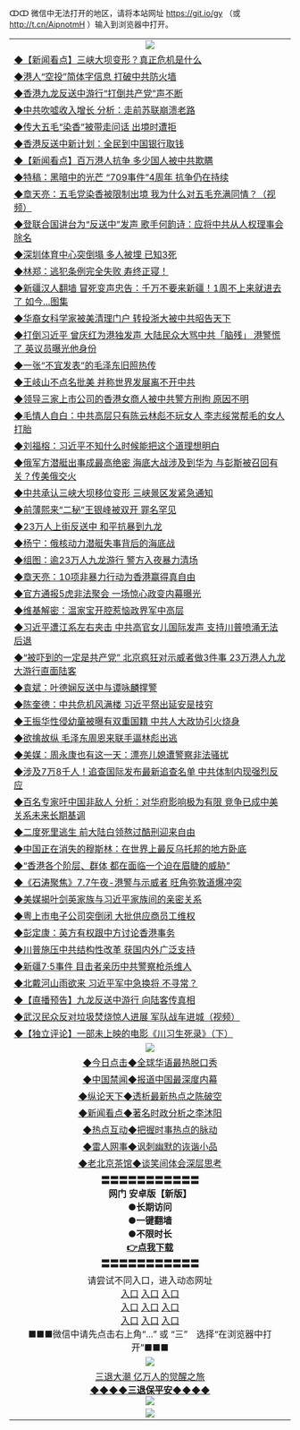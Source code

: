 ↀↀ 微信中无法打开的地区，请将本站网址 https://git.io/gy （或 http://t.cn/AipnotmH ）输入到浏览器中打开。 

<table>
  <tr>
    <td align=center><img src="https://github.com/gyhhx/image-upload/blob/master/ogate-c.JPG" /></td>
  </tr>
  <tr>
<td align=left>
<a href="https://xvery.li/oo.aspx?name=c1049809&key=lvvdiyawanfwimxk&from=gy">◆【新闻看点】三峡大坝变形？真正危机是什么</a><br/></td>
  </tr>
  <tr>
<td align=left>
<a href="https://xvery.li/oo.aspx?name=c1049779&key=lvvdiyawanfwimxk&from=gy">◆港人“空投”简体字信息 打破中共防火墙</a><br/></td>
 </tr>
  <tr>
<td align=left>
<a href="https://xvery.li/oo.aspx?name=c1049789&key=lvvdiyawanfwimxk&from=gy">◆香港九龙反送中游行“打倒共产党”声不断</a><br/></td>
 </tr>
   <tr>
<td align=left>
<a href="https://xvery.li/oo.aspx?name=c1049868&key=lvvdiyawanfwimxk&from=gy">◆中共吹嘘收入增长 分析：走前苏联崩溃老路</a><br/></td>
   </tr> 
  <tr>
<td align=left>
<a href="https://xvery.li/oo.aspx?name=c1049744&key=lvvdiyawanfwimxk&from=gy">◆传大五毛“染香”被带走问话 出境时遭拒</a><br/></td>
  </tr> 
 <tr>
<td align=left>
<a href="https://xvery.li/oo.aspx?name=c1049787&key=lvvdiyawanfwimxk&from=gy">◆香港反送中新计划：全民到中国银行取钱</a><br/>
</td>
   </tr>
 <tr>
<td align=left>
<a href="https://xvery.li/oo.aspx?name=c1049810&key=lvvdiyawanfwimxk&from=gy">◆【新闻看点】百万港人抗争 多少国人被中共欺瞒</a><br/></td>
  </tr>
  <tr>
<td align=left>
<a href="https://xvery.li/oo.aspx?name=c1049781&key=lvvdiyawanfwimxk&from=gy">◆特稿：黑暗中的光芒 “709事件”4周年 抗争仍在持续</a><br/></td>
 </tr>
   <tr>
<td align=left>
<a href="https://xvery.li/oo.aspx?name=c1049882&key=lvvdiyawanfwimxk&from=gy">◆章天亮：五毛党染香被限制出境 我为什么对五毛充满同情？（视频）</a><br/>
</td>
   </tr>
 <tr>
<td align=left>
<a href="https://xvery.li/oo.aspx?name=http://www.soundofhope.org/gb/2019/07/08/n3016273.html&key=lvvdiyawanfwimxk&from=gy">◆登联合国讲台为“反送中”发声 歌手何韵诗：应将中共从人权理事会除名</a><br/></td>
  </tr>
  <tr>
<td align=left>
<a href="https://xvery.li/oo.aspx?name=c1049904&key=lvvdiyawanfwimxk&from=gy">◆深圳体育中心突倒塌 多人被埋 已知3死</a><br/></td>
 </tr>
  <tr>
<td align=left>
<a href="https://xvery.li/oo.aspx?name=c1049913&key=lvvdiyawanfwimxk&from=gy">◆林郑：逃犯条例完全失败 寿终正寝！</a><br/></td>
 </tr>
   <tr>
<td align=left>
<a href="https://xvery.li/oo.aspx?name=c1049752&key=lvvdiyawanfwimxk&from=gy">◆新疆汉人翻墙 冒死变声忠告：千万不要来新疆！1周不上来就进去了 如今...图集</a><br/></td>
   </tr> 
  <tr>
<td align=left>
<a href="https://xvery.li/oo.aspx?name=c1049907&key=lvvdiyawanfwimxk&from=gy">◆华裔女科学家被美清理门户 转投浙大被中共昭告天下</a><br/></td>
  </tr> 
 <tr>
<td align=left>
<a href="https://xvery.li/oo.aspx?name=c1049706&key=lvvdiyawanfwimxk&from=gy">◆打倒习近平 曾庆红为港独发声 大陆民众大骂中共「脑残」 港警慌了 英议员曝光他身份</a><br/>
</td>
   </tr>
 <tr>
<td align=left>
<a href="https://xvery.li/oo.aspx?name=c1049709&key=lvvdiyawanfwimxk&from=gy">◆一张“不宜发表”的毛泽东旧照热传</a><br/>
</td>
   </tr>
 <tr>
<td align=left>
<a href="https://xvery.li/oo.aspx?name=c1049824&key=lvvdiyawanfwimxk&from=gy">◆王岐山不点名批美 并称世界发展离不开中共</a><br/></td>
  </tr>
  <tr>
<td align=left>
<a href="https://xvery.li/oo.aspx?name=c1049866&key=lvvdiyawanfwimxk&from=gy">◆领导三家上市公司的香港女商人被中共警方刑拘 原因不明</a><br/></td>
 </tr>
   <tr>
<td align=left>
<a href="https://xvery.li/oo.aspx?name=c1049914&key=lvvdiyawanfwimxk&from=gy">◆毛情人自白：中共高层只有陈云林彪不玩女人 李志绥常帮毛的女人打胎</a><br/>
</td>
   </tr>
 <tr>
<td align=left>
<a href="https://xvery.li/oo.aspx?name=c1049899&key=lvvdiyawanfwimxk&from=gy">◆刘福榕：习近平不知什么时候能把这个道理想明白</a><br/>
</td>
</tr> 
<tr>
<td align=left>
<a href="https://xvery.li/oo.aspx?name=c1049912&key=lvvdiyawanfwimxk&from=gy">◆俄军方潜艇出事成最高绝密 海底大战涉及到华为 与彭斯被召回有关？传美俄交火</a><br/>
</td>       
</tr> 
  <tr>
<td align=left>
<a href="https://xvery.li/oo.aspx?name=http://www.epochtimes.com/gb/19/7/7/n11369986.htm&key=lvvdiyawanfwimxk&from=gy">◆中共承认三峡大坝移位变形 三峡景区发紧急通知</a><br/></td>
  </tr>
  <tr>
<td align=left>
<a href="https://xvery.li/oo.aspx?name=c1049486&key=lvvdiyawanfwimxk&from=gy">◆前薄熙来“二秘”王银峰被双开 罪名罕见</a><br/></td>
 </tr>
  <tr>
<td align=left>
<a href="https://xvery.li/oo.aspx?name=http://www.epochtimes.com/gb/19/7/7/n11370317.htm&key=lvvdiyawanfwimxk&from=gy">◆23万人上街反送中 和平抗暴到九龙</a><br/></td>
 </tr>
   <tr>
<td align=left>
<a href="https://xvery.li/oo.aspx?name=c1049380&key=lvvdiyawanfwimxk&from=gy">◆杨宁：俄核动力潜艇失事背后的海底战</a><br/></td>
   </tr> 
  <tr>
<td align=left>
<a href="https://xvery.li/oo.aspx?name=c1049530&key=lvvdiyawanfwimxk&from=gy">◆组图：逾23万人九龙游行 警方入夜暴力清场</a><br/></td>
  </tr> 
 <tr>
<td align=left>
<a href="https://xvery.li/oo.aspx?name=c1049537&key=lvvdiyawanfwimxk&from=gy">◆章天亮：10项非暴力行动为香港赢得真自由</a><br/>
</td>
   </tr>
 <tr>
<td align=left>
<a href="https://xvery.li/oo.aspx?name=https://www.ntdtv.com/gb/2019/07/07/a102617187.html&key=lvvdiyawanfwimxk&from=gy">◆官方通报5虎非法聚会 一场惊心政变内幕曝光</a><br/></td>
  </tr>
  <tr>
<td align=left>
<a href="https://xvery.li/oo.aspx?name=c1049505&key=lvvdiyawanfwimxk&from=gy">◆维基解密：温家宝开腔惹恼政界军中高层</a><br/></td>
 </tr>
   <tr>
<td align=left>
<a href="https://xvery.li/oo.aspx?name=c1049496&key=lvvdiyawanfwimxk&from=gy">◆习近平遭江系左右夹击 中共高官女儿国际发声 支持川普喷涌无法后退</a><br/>
</td>
   </tr>
 <tr>
<td align=left>
<a href="https://xvery.li/oo.aspx?name=c1049510&key=lvvdiyawanfwimxk&from=gy">◆“被吓到的一定是共产党” 北京疯狂对示威者做3件事 23万港人九龙大游行直面陆客</a><br/></td>
  </tr>
  <tr>
<td align=left>
<a href="https://xvery.li/oo.aspx?name=c1049548&key=lvvdiyawanfwimxk&from=gy">◆袁斌：叶德娴反送中与谭咏麟撑警</a><br/></td>
 </tr>
  <tr>
<td align=left>
<a href="https://xvery.li/oo.aspx?name=c1049506&key=lvvdiyawanfwimxk&from=gy">◆陈奎德：中共危机风满楼 习近平祭出延安是技穷</a><br/></td>
 </tr>
   <tr>
<td align=left>
<a href="https://xvery.li/oo.aspx?name=c1049481&key=lvvdiyawanfwimxk&from=gy">◆王振华性侵幼童被曝有双重国籍 中共人大政协引火烧身</a><br/></td>
   </tr> 
  <tr>
<td align=left>
<a href="https://xvery.li/oo.aspx?name=c1049213&key=lvvdiyawanfwimxk&from=gy">◆欲擒故纵 毛泽东周恩来联手逼林彪出逃</a><br/></td>
  </tr> 
 <tr>
<td align=left>
<a href="https://xvery.li/oo.aspx?name=c1049449&key=lvvdiyawanfwimxk&from=gy">◆美媒：周永康也有这一天：漂亮儿媳遭警察非法骚扰</a><br/>
</td>
   </tr>
 <tr>
<td align=left>
<a href="https://xvery.li/oo.aspx?name=c1049430&key=lvvdiyawanfwimxk&from=gy">◆涉及7万8千人！追查国际发布最新追查名单 中共体制内现强烈反应</a><br/>
</td>
   </tr>
 <tr>
<td align=left>
<a href="https://xvery.li/oo.aspx?name=c1049542&key=lvvdiyawanfwimxk&from=gy">◆百名专家吁中国非敌人 分析：对华府影响极为有限 竞争已成中美关系未来长期基调</a><br/></td>
  </tr>
  <tr>
<td align=left>
<a href="https://xvery.li/oo.aspx?name=c1049508&key=lvvdiyawanfwimxk&from=gy">◆二度死里逃生 前大陆白领熬过酷刑迎来自由</a><br/></td>
 </tr>
   <tr>
<td align=left>
<a href="https://xvery.li/oo.aspx?name=c1049539&key=lvvdiyawanfwimxk&from=gy">◆中国正在消失的穆斯林：在世界上最反乌托邦的地方卧底</a><br/>
</td>
   </tr>
 <tr>
<td align=left>
<a href="https://xvery.li/oo.aspx?name=c1049573&key=lvvdiyawanfwimxk&from=gy">◆“香港各个阶层、群体 都在面临一个迫在眉睫的威胁”</a><br/>
</td>
</tr> 
<tr>
<td align=left>
<a href="https://xvery.li/oo.aspx?name=c816850_182_1&key=lvvdiyawanfwimxk&from=gy">◆《石涛聚焦》7.7午夜-港警与示威者 旺角弥敦道爆冲突</a><br/>
</td>       
</tr> 
  <tr>
<td align=left>
<a href="https://xvery.li/oo.aspx?name=http://www.epochtimes.com/gb/19/7/6/n11368860.htm&key=lvvdiyawanfwimxk&from=gy">◆美媒揭叶剑英家族与习近平家族间的亲密关系</a><br/></td>
  </tr>
  <tr>
<td align=left>
<a href="https://xvery.li/oo.aspx?name=c1049197&key=lvvdiyawanfwimxk&from=gy">◆粤上市电子公司突倒闭 大批供应商员工维权</a><br/></td>
 </tr>
  <tr>
<td align=left>
<a href="https://xvery.li/oo.aspx?name=c1049284&key=lvvdiyawanfwimxk&from=gy">◆彭定康：英方有权跟中方讨论香港事务</a><br/></td>
 </tr>
   <tr>
<td align=left>
<a href="https://xvery.li/oo.aspx?name=http://www.epochtimes.com/gb/19/7/6/n11368835.htm&key=lvvdiyawanfwimxk&from=gy">◆川普施压中共结构性改革 获国内外广泛支持</a><br/></td>
   </tr> 
  <tr>
<td align=left>
<a href="https://xvery.li/oo.aspx?name=c1049258&key=lvvdiyawanfwimxk&from=gy">◆新疆7‧5事件 目击者亲历中共警察枪杀维人</a><br/></td>
  </tr> 
 <tr>
<td align=left>
<a href="https://xvery.li/oo.aspx?name=c1049057&key=lvvdiyawanfwimxk&from=gy">◆北戴河山雨欲来 习近平军中急换将 不寻常？</a><br/>
</td>
   </tr>
 <tr>
<td align=left>
<a href="https://xvery.li/oo.aspx?name=c1049276&key=lvvdiyawanfwimxk&from=gy">◆【直播预告】九龙反送中游行 向陆客传真相</a><br/></td>
  </tr>
 <tr>
<td align=left>
<a href="https://xvery.li/oo.aspx?name=http://www.soundofhope.org/gb/2019/07/05/n3011137.html&key=lvvdiyawanfwimxk&from=gy">◆武汉民众反对垃圾焚烧惊人进展 军队战车进城（视频）</a><br/></td>
  </tr>
  <tr>
<td align=left>
<a href="http://t.cn/AiOpwLCr">◆【独立评论】一部未上映的电影《川习生死录》（下）</a><br/></td>
 </tr>
  <tr>
    <td align=center><img src="https://github.com/gyhhx/image-upload/blob/master/title1.jpg" /></td>
  </tr>
   <tr>
   <td align=center> 
<a href="https://xvery.li/oo.aspx?name=c816850&key=lvvdiyawanfwimxk&from=gy&tag=9877">◆今日点击◆全球华语最热脱口秀</a><br/>
    </td>
  </tr>
  <tr>
  <td align=center>
<a href="https://xvery.li/oo.aspx?name=c816860&key=lvvdiyawanfwimxk&from=gy&tag=99733110">◆中国禁闻◆报道中国最深度内幕</a><br/>
   </tr>
  <tr>
     <td align=center>
<a href="https://xvery.li/oo.aspx?name=c816855&key=lvvdiyawanfwimxk&from=gy&tag=997110">◆纵论天下◆透析最新热点之陈破空</a><br/>
   </tr>
   <tr>
      <td align=center>
<a href="https://xvery.li/oo.aspx?name=c838308&key=lvvdiyawanfwimxk&from=gy&tag=9973110">◆新闻看点◆著名时政分析之李沐阳</a><br/>
   </tr>
   <tr>
     <td align=center>
<a href="https://xvery.li/oo.aspx?name=c816852&key=lvvdiyawanfwimxk&from=gy&tag=9733110">◆热点互动◆把握时事热点的脉动</a><br/>
   </tr>
   <tr>
      <td align=center>
<a href="https://xvery.li/oo.aspx?name=c816694&key=lvvdiyawanfwimxk&from=gy&tag=93310">◆雷人网事◆讽刺幽默的诙谐小品</a><br/>
   </tr>
   <tr>
    <td align=center>
<a href="https://xvery.li/oo.aspx?name=c816650&key=lvvdiyawanfwimxk&from=gy&tag=9973110">◆老北京茶馆◆谈笑间体会深层思考</a><br/>
   </tr>
  <tr>
    <td align=center>
 <b>〓〓〓〓〓〓〓〓〓〓〓<br/>网门 安卓版【新版】<br/> ●长期访问<br/> ●一键翻墙<br/>  ●不限时长<br/> 
 <a href="https://share.weiyun.com/5SF1Y29">👉<b>点我下载</a><br/>〓〓〓〓〓〓〓〓〓〓〓<br/>
    </td>
    </tr>
   <tr>
    <td align=center>请尝试不同入口，进入动态网址<br/>
      <a href="https://s3.us-east-2.amazonaws.com/ogateo/show.htm">入口</a>
      <a href="https://s3.ca-central-1.amazonaws.com/ogatec/show.htm">入口</a>
      <a href="https://s3.ap-southeast-2.amazonaws.com/ogatey/show.htm">入口</a><br/>
      <a href="https://s3.ap-northeast-2.amazonaws.com/ogates/show.htm">入口</a>
      <a href="https://s3.eu-central-1.amazonaws.com/ogatef/show.htm">入口</a>
      <a href="https://s3.ap-south-1.amazonaws.com/ogatem/show.htm">入口</a><br/>
      <a href="https://s3-us-west-1.amazonaws.com/ogaten/show.htm">入口</a>
      <a href="https://s3.eu-west-2.amazonaws.com/ogatel/show.htm">入口</a>
      <a href="https://s3.ap-northeast-1.amazonaws.com/ogatet/show.htm">入口</a><br/>
      ■■■微信中请先点击右上角“...” 或 “三”　选择“在浏览器中打开”■■■<b><br/>
    </td>
  </tr>
  <tr>
    <td align=center><img src="https://github.com/gyhhx/image-upload/blob/master/3.jpg" /> </td>
</tr>
  <tr>  
  <td align=center>
  <a href="http://ctbtfdoocixoa.global.ssl.fastly.net/oo.aspx?name=c894205&key=ofejcfaxcltk&from=gy&tag=9973110">三退大潮 亿万人的觉醒之旅</a><br/>
      <a href="http://ctbtfdoocixoa.global.ssl.fastly.net/oo.aspx?name=ogQuit.aspx&key=ofejcfaxcltk&from=gy"><b>◆◆◆◆三退保平安◆◆◆◆<br/></a>
      <img src="https://github.com/gyhhx/image-upload/blob/master/3t.jpg" /><br/>
      </td>
  </tr>
   <tr>
    <td align=center><img src="https://raw.githubusercontent.com/oGate2/Up/master/oGate_640.jpg"/></td>
  </tr>
</table>




